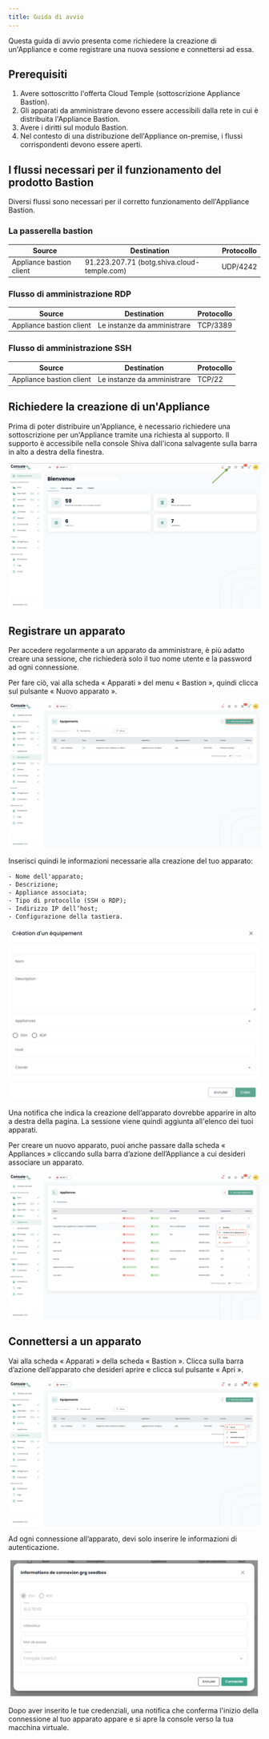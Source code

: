 ```yaml
---
title: Guida di avvio
---
```


Questa guida di avvio presenta come richiedere la creazione di un'Appliance e come registrare una nuova sessione e connettersi ad essa.

## Prerequisiti

1. Avere sottoscritto l'offerta Cloud Temple (sottoscrizione Appliance Bastion).
2. Gli apparati da amministrare devono essere accessibili dalla rete in cui è distribuita l'Appliance Bastion.
3. Avere i diritti sul modulo Bastion.
4. Nel contesto di una distribuzione dell'Appliance on-premise, i flussi corrispondenti devono essere aperti.

## I flussi necessari per il funzionamento del prodotto Bastion

Diversi flussi sono necessari per il corretto funzionamento dell'Appliance Bastion.

### La passerella bastion
| Source                   | Destination                                 | Protocollo |
|--------------------------|---------------------------------------------|------------|
| Appliance bastion client | 91.223.207.71 (botg.shiva.cloud-temple.com) | UDP/4242   |

### Flusso di amministrazione RDP

| Source                   | Destination                 | Protocollo |
|--------------------------|-----------------------------|------------|
| Appliance bastion client | Le instanze da amministrare | TCP/3389   |

### Flusso di amministrazione SSH

| Source                   | Destination                 | Protocollo |
|--------------------------|-----------------------------|------------|
| Appliance bastion client | Le instanze da amministrare | TCP/22     |


## Richiedere la creazione di un'Appliance
Prima di poter distribuire un'Appliance, è necessario richiedere una sottoscrizione per un'Appliance tramite una richiesta al supporto.
Il supporto è accessibile nella console Shiva dall'icona salvagente sulla barra in alto a destra della finestra.

![](images/shiva_support.png)


## Registrare un apparato

Per accedere regolarmente a un apparato da amministrare, è più adatto creare una sessione, che richiederà solo il tuo nome utente e la password ad ogni connessione.

Per fare ciò, vai alla scheda « Apparati » del menu « Bastion », quindi clicca sul pulsante « Nuovo apparato ».

![](images/creer_session.png)


Inserisci quindi le informazioni necessarie alla creazione del tuo apparato:

    - Nome dell'apparato;
    - Descrizione;
    - Appliance associata;
    - Tipo di protocollo (SSH o RDP);
    - Indirizzo IP dell’host;
    - Configurazione della tastiera.

![](images/creer_session2.png)


Una notifica che indica la creazione dell’apparato dovrebbe apparire in alto a destra della pagina. La sessione viene quindi aggiunta all'elenco dei tuoi apparati.

Per creare un nuovo apparato, puoi anche passare dalla scheda « Appliances » cliccando sulla barra d’azione dell’Appliance a cui desideri associare un apparato.

![](images/creer_session3.png)

## Connettersi a un apparato

Vai alla scheda « Apparati » della scheda « Bastion ». Clicca sulla barra d’azione dell’apparato che desideri aprire e clicca sul pulsante « Apri ».

![](images/ouvrir_session.png)

Ad ogni connessione all’apparato, devi solo inserire le informazioni di autenticazione.

![](images/ouvrir_session2.png)

Dopo aver inserito le tue credenziali, una notifica che conferma l'inizio della connessione al tuo apparato appare e si apre la console verso la tua macchina virtuale.